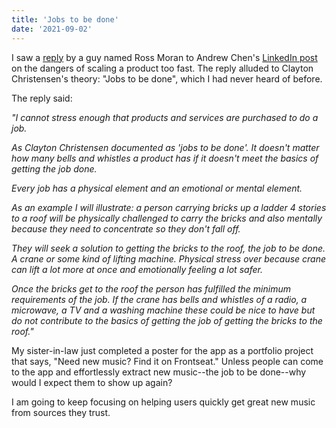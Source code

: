 ```yaml
---
title: 'Jobs to be done'
date: '2021-09-02'
---
```


I saw a <a href="https://www.linkedin.com/feed/update/urn:li:activity:6839046258649387008?commentUrn=urn%3Ali%3Acomment%3A%28activity%3A6839046258649387008%2C6839087153885040640%29">reply</a> by a guy named Ross Moran to Andrew Chen's <a href="https://www.linkedin.com/posts/andrewchen_heres-why-its-so-dangerous-to-scale-a-product-activity-6839046258649387008-H7Pu">LinkedIn post</a> on the dangers of scaling a product too fast. The reply alluded to Clayton Christensen's theory: "Jobs to be done", which I had never heard of before.

The reply said: 

<i>"I cannot stress enough that products and services are purchased to do a job.

As Clayton Christensen documented as 'jobs to be done'. It doesn't matter how many bells and whistles a product has if it doesn't meet the basics of getting the job done.

Every job has a physical element and an emotional or mental element.

As an example I will illustrate: a person carrying bricks up a ladder 4 stories to a roof will be physically challenged to carry the bricks and also mentally because they need to concentrate so they don't fall off.

They will seek a solution to getting the bricks to the roof, the job to be done. A crane or some kind of lifting machine. Physical stress over because crane can lift a lot more at once and emotionally feeling a lot safer.

Once the bricks get to the roof the person has fulfilled the minimum requirements of the job. If the crane has bells and whistles of a radio, a microwave, a TV and a washing machine these could be nice to have but do not contribute to the basics of getting the job of getting the bricks to the roof."</i>

My sister-in-law just completed a poster for the app as a portfolio project that says, "Need new music? Find it on Frontseat." Unless people can come to the app and effortlessly extract new music--the job to be done--why would I expect them to show up again? 

I am going to keep focusing on helping users quickly get great new music from sources they trust.

